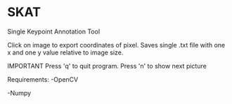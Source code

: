 # SKAT
Single Keypoint Annotation Tool

Click on image to export coordinates of pixel.
Saves single .txt file with one x and one y value relative to image size.

IMPORTANT
Press 'q' to quit program.
Press 'n' to show next picture

Requirements:
-OpenCV

-Numpy
